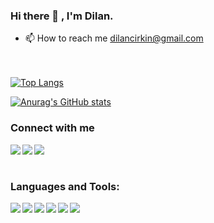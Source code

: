 ### Hi there 👋 , I'm Dilan.

- 📫 How to reach me dilancirkin@gmail.com

<br/> <br/>
[![Top Langs](https://github-readme-stats.vercel.app/api/top-langs/?username=dilancirkin&layout=compact)](https://github.com/anuraghazra/github-readme-stats)

[![Anurag's GitHub stats](https://github-readme-stats.vercel.app/api?username=dilancirkin)](https://github.com/anuraghazra/github-readme-stats)

### Connect with me

[<img src="https://img.shields.io/badge/LinkedIn-0077B5?style=for-the-badge&logo=linkedin&logoColor=white" align="left"/>][linkedin]
[<img src="https://img.shields.io/badge/Medium-12100E?style=for-the-badge&logo=medium&logoColor=white" align="left"/>][medium]
[<img src="https://img.shields.io/badge/Twitter-1DA1F2?style=for-the-badge&logo=twitter&logoColor=white" align="left"/>][twitter]

[linkedin]:https://www.linkedin.com/in/dilancirkin/
[twitter]:https://twitter.com/dilancirkin
[medium]:https://medium.com/@dilancirkin

<br/> <br/>
### Languages and Tools:

<img src="https://camo.githubusercontent.com/ed68e8fc047d044e57a372d6ab3953585bc82a25d4de6278953f16bc934efffb/68747470733a2f2f696d672e736869656c64732e696f2f62616467652f72656163745f6e61746976652d2532333631444146422e7376673f7374796c653d666f722d7468652d6261646765266c6f676f3d7265616374266c6f676f436f6c6f723d253233666666666666" align="left"/>
<img src="https://camo.githubusercontent.com/bd89453ac5e2eaeb937cd49be46d417f4996b07f9d8cc7546ad828d0637c7b1c/68747470733a2f2f696d672e736869656c64732e696f2f62616467652f416e64726f69642d3344444338343f6c6f676f3d616e64726f6964266c6f676f436f6c6f723d7768697465267374796c653d666f722d7468652d6261646765" align="left"/>
<img src="https://camo.githubusercontent.com/aeddc848275a1ffce386dc81c04541654ca07b2c43bbb8ad251085c962672aea/68747470733a2f2f696d672e736869656c64732e696f2f62616467652f6a6176617363726970742d2532333332333333302e7376673f7374796c653d666f722d7468652d6261646765266c6f676f3d6a617661736372697074266c6f676f436f6c6f723d253233463744463145" align="left"/>
<img src="https://camo.githubusercontent.com/6cbecd63a9a8f83ee186885c446938820ffa8304942a284ee6e1e2acb2bfd822/68747470733a2f2f696d672e736869656c64732e696f2f62616467652f6a6176612d2532334544384230302e7376673f7374796c653d666f722d7468652d6261646765266c6f676f3d6a617661266c6f676f436f6c6f723d7768697465" align="left"/>
<img src="https://camo.githubusercontent.com/ee71fcc1aa3d059265517741dffc4161922fd744377e7a5f07c43381d0aa9aac/68747470733a2f2f696d672e736869656c64732e696f2f62616467652f747970657363726970742d2532333030374143432e7376673f7374796c653d666f722d7468652d6261646765266c6f676f3d74797065736372697074266c6f676f436f6c6f723d7768697465" align="left"/>
<img src="https://img.shields.io/badge/Node.js-339933?style=for-the-badge&logo=nodedotjs&logoColor=white" align="left"/>

<br/> <br/>
